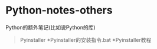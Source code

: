 # Python-notes-others
Python的额外笔记(比如说Python的库)  

>Pyinstaller
>*Pyinstaller的安装指令.bat
>*Pyinstaller教程

